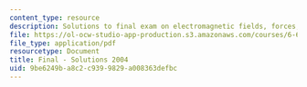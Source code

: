 ```yaml
---
content_type: resource
description: Solutions to final exam on electromagnetic fields, forces, and motion.
file: https://ol-ocw-studio-app-production.s3.amazonaws.com/courses/6-641-electromagnetic-fields-forces-and-motion-spring-2005/9be6249ba8c2c9399829a008363defbc_04_final_sol.pdf
file_type: application/pdf
resourcetype: Document
title: Final - Solutions 2004
uid: 9be6249b-a8c2-c939-9829-a008363defbc
---
```

